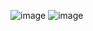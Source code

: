 ![image](https://github.com/user-attachments/assets/05fcfb8f-a2b6-4c82-a56f-a2fed6479bc9)
![image](https://github.com/user-attachments/assets/3e978f36-e4ca-473a-90aa-335378ef2551)
